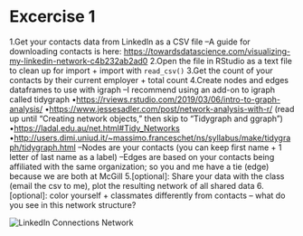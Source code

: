 # Excercise 1

1.Get your contacts data from LinkedIn as a CSV file
–A guide for downloading contacts is here: https://towardsdatascience.com/visualizing-my-linkedin-network-c4b232ab2ad0
2.Open the file in RStudio as a text file to clean up for import + import with `read_csv()`
3.Get the count of your contacts by their current employer + total count
4.Create nodes and edges dataframes to use with igraph
–I recommend using an add-on to igraph called tidygraph
•https://rviews.rstudio.com/2019/03/06/intro-to-graph-analysis/
•https://www.jessesadler.com/post/network-analysis-with-r/ (read up until “Creating network objects,” then skip to “Tidygraph and ggraph”)
•https://ladal.edu.au/net.html#Tidy_Networks
•http://users.dimi.uniud.it/~massimo.franceschet/ns/syllabus/make/tidygraph/tidygraph.html
–Nodes are your contacts (you can keep first name + 1 letter of last name as a label)
–Edges are based on your contacts being affiliated with the same organization; so you and me have a tie (edge) because we are both at McGill
5.[optional]: Share your data with the class (email the csv to me), plot the resulting network of all shared data
6.[optional]: color yourself + classmates differently from contacts – what do you see in this network structure?


![LinkedIn Connections Network](Org_Network_Excercise0/Excercise%201/Linkedin_Connections_Networks_Graph.png)
